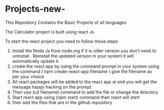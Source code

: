 # Projects-new-
This Repository Contains the Basic Projects of all languages 

The Calculator project is built using react Js 

To start the react project you need to follow these steps

1. Install the Node Js from node.org if it is older version you don't need to uninstall . Reinstall the updated version in your system it will automatically update it.
2. create the react app by using the command prompt in your system using the command  ( npm create-react-app  filename )  give the filename as per your choice
3. All react packages will be added to the react app at end you will get the message happy hacking on the prompt
4. Then use (cd filename)  command to add the file or change the directory
5. Start react app using (npm start) command then react will start
6. then add the files that are in  the github repository
